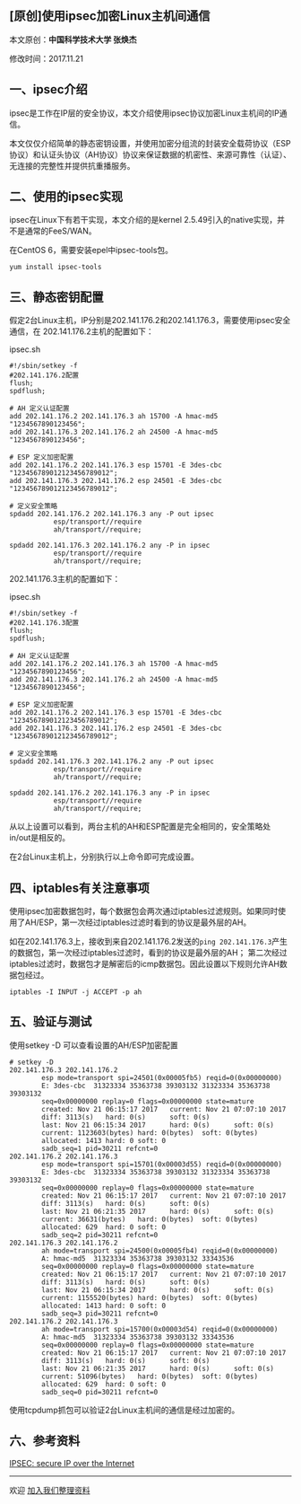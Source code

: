 ## [原创]使用ipsec加密Linux主机间通信

本文原创：**中国科学技术大学 张焕杰**

修改时间：2017.11.21

## 一、ipsec介绍

ipsec是工作在IP层的安全协议，本文介绍使用ipsec协议加密Linux主机间的IP通信。

本文仅仅介绍简单的静态密钥设置，并使用加密分组流的封装安全载荷协议（ESP协议）和认证头协议（AH协议）协议来保证数据的机密性、来源可靠性（认证）、无连接的完整性并提供抗重播服务。

## 二、使用的ipsec实现

ipsec在Linux下有若干实现，本文介绍的是kernel 2.5.49引入的native实现，并不是通常的FeeS/WAN。

在CentOS 6，需要安装epel中ipsec-tools包。
```
yum install ipsec-tools
```

## 三、静态密钥配置

假定2台Linux主机，IP分别是202.141.176.2和202.141.176.3，需要使用ipsec安全通信，在
202.141.176.2主机的配置如下：

ipsec.sh
````
#!/sbin/setkey -f
#202.141.176.2配置
flush;
spdflush;

# AH 定义认证配置
add 202.141.176.2 202.141.176.3 ah 15700 -A hmac-md5 "1234567890123456";
add 202.141.176.3 202.141.176.2 ah 24500 -A hmac-md5 "1234567890123456";

# ESP 定义加密配置
add 202.141.176.2 202.141.176.3 esp 15701 -E 3des-cbc "123456789012123456789012";
add 202.141.176.3 202.141.176.2 esp 24501 -E 3des-cbc "123456789012123456789012";

# 定义安全策略
spdadd 202.141.176.2 202.141.176.3 any -P out ipsec
           esp/transport//require
           ah/transport//require;

spdadd 202.141.176.3 202.141.176.2 any -P in ipsec
           esp/transport//require
           ah/transport//require;
````

202.141.176.3主机的配置如下：

ipsec.sh
````
#!/sbin/setkey -f
#202.141.176.3配置
flush;
spdflush;

# AH 定义认证配置
add 202.141.176.2 202.141.176.3 ah 15700 -A hmac-md5 "1234567890123456";
add 202.141.176.3 202.141.176.2 ah 24500 -A hmac-md5 "1234567890123456";

# ESP 定义加密配置
add 202.141.176.2 202.141.176.3 esp 15701 -E 3des-cbc "123456789012123456789012";
add 202.141.176.3 202.141.176.2 esp 24501 -E 3des-cbc "123456789012123456789012";

# 定义安全策略
spdadd 202.141.176.3 202.141.176.2 any -P out ipsec
           esp/transport//require
           ah/transport//require;

spdadd 202.141.176.2 202.141.176.3 any -P in ipsec
           esp/transport//require
           ah/transport//require;
````

从以上设置可以看到，两台主机的AH和ESP配置是完全相同的，安全策略处 in/out是相反的。

在2台Linux主机上，分别执行以上命令即可完成设置。

## 四、iptables有关注意事项

使用ipsec加密数据包时，每个数据包会两次通过iptables过滤规则。如果同时使用了AH/ESP，第一次经过iptables过滤时看到的协议是最外层的AH。

如在202.141.176.3上，接收到来自202.141.176.2发送的`ping 202.141.176.3`产生的数据包，第一次经过iptables过滤时，看到的协议是最外层的AH；
第二次经过iptables过滤时，数据包才是解密后的icmp数据包。因此设置以下规则允许AH数据包经过。
```
iptables -I INPUT -j ACCEPT -p ah
```

## 五、验证与测试

使用setkey -D 可以查看设置的AH/ESP加密配置
````
# setkey -D
202.141.176.3 202.141.176.2
        esp mode=transport spi=24501(0x00005fb5) reqid=0(0x00000000)
        E: 3des-cbc  31323334 35363738 39303132 31323334 35363738 39303132
        seq=0x00000000 replay=0 flags=0x00000000 state=mature
        created: Nov 21 06:15:17 2017   current: Nov 21 07:07:10 2017
        diff: 3113(s)   hard: 0(s)      soft: 0(s)
        last: Nov 21 06:15:34 2017      hard: 0(s)      soft: 0(s)
        current: 1123603(bytes) hard: 0(bytes)  soft: 0(bytes)
        allocated: 1413 hard: 0 soft: 0
        sadb_seq=1 pid=30211 refcnt=0
202.141.176.2 202.141.176.3
        esp mode=transport spi=15701(0x00003d55) reqid=0(0x00000000)
        E: 3des-cbc  31323334 35363738 39303132 31323334 35363738 39303132
        seq=0x00000000 replay=0 flags=0x00000000 state=mature
        created: Nov 21 06:15:17 2017   current: Nov 21 07:07:10 2017
        diff: 3113(s)   hard: 0(s)      soft: 0(s)
        last: Nov 21 06:21:35 2017      hard: 0(s)      soft: 0(s)
        current: 36631(bytes)   hard: 0(bytes)  soft: 0(bytes)
        allocated: 629  hard: 0 soft: 0
        sadb_seq=2 pid=30211 refcnt=0
202.141.176.3 202.141.176.2
        ah mode=transport spi=24500(0x00005fb4) reqid=0(0x00000000)
        A: hmac-md5  31323334 35363738 39303132 33343536
        seq=0x00000000 replay=0 flags=0x00000000 state=mature
        created: Nov 21 06:15:17 2017   current: Nov 21 07:07:10 2017
        diff: 3113(s)   hard: 0(s)      soft: 0(s)
        last: Nov 21 06:15:34 2017      hard: 0(s)      soft: 0(s)
        current: 1155520(bytes) hard: 0(bytes)  soft: 0(bytes)
        allocated: 1413 hard: 0 soft: 0
        sadb_seq=3 pid=30211 refcnt=0
202.141.176.2 202.141.176.3
        ah mode=transport spi=15700(0x00003d54) reqid=0(0x00000000)
        A: hmac-md5  31323334 35363738 39303132 33343536
        seq=0x00000000 replay=0 flags=0x00000000 state=mature
        created: Nov 21 06:15:17 2017   current: Nov 21 07:07:10 2017
        diff: 3113(s)   hard: 0(s)      soft: 0(s)
        last: Nov 21 06:21:35 2017      hard: 0(s)      soft: 0(s)
        current: 51096(bytes)   hard: 0(bytes)  soft: 0(bytes)
        allocated: 629  hard: 0 soft: 0
        sadb_seq=0 pid=30211 refcnt=0
````

使用tcpdump抓包可以验证2台Linux主机间的通信是经过加密的。

## 六、参考资料

[IPSEC: secure IP over the Internet](http://lartc.org/howto/lartc.ipsec.html)


***
欢迎 [加入我们整理资料](https://github.com/bg6cq/ITTS)
